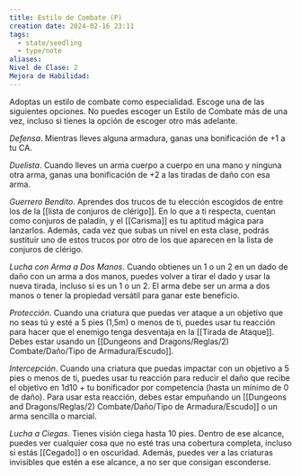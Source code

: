 ```yaml
---
title: Estilo de Combate (P)
creation date: 2024-02-16 23:11
tags:
  - state/seedling
  - type/note
aliases: 
Nivel de Clase: 2
Mejora de Habilidad:
---
```

Adoptas un estilo de combate como especialidad. Escoge una de las siguientes opciones. No puedes escoger un Estilo de Combate  más de una vez, incluso si tienes la opción de escoger otro más adelante.

*Defensa*. Mientras lleves alguna armadura, ganas una bonificación de +1 a tu CA.

*Duelista*. Cuando lleves un arma cuerpo a cuerpo en una mano y ninguna otra arma, ganas una
bonificación de +2 a las tiradas de daño con esa arma.

*Guerrero Bendito*. Aprendes dos trucos de tu elección escogidos de entre los de la [[lista de conjuros de clérigo]]. En lo que a ti respecta, cuentan como conjuros de paladín, y el [[Carisma]] es tu aptitud mágica para lanzarlos. 
Además, cada vez que subas un nivel en esta clase, podrás sustituir uno de estos trucos por otro de los que aparecen en la lista de conjuros de clérigo.

*Lucha con Arma a Dos Manos*. Cuando obtienes un 1 o un 2 en un dado de daño con un arma a dos manos, puedes volver a tirar el dado y usar la nueva tirada, incluso si es un 1 o un 2. El arma debe ser un arma a dos manos o tener la propiedad versátil para ganar este beneficio.

*Protección*. Cuando una criatura que puedas ver ataque a un objetivo que no seas tú y esté a 5 pies (1,5m) o menos de ti, puedes usar tu reacción para hacer que el enemigo tenga desventaja en la [[Tirada de Ataque]]. Debes estar usando un [[Dungeons and Dragons/Reglas/2) Combate/Daño/Tipo de Armadura/Escudo]].

*Intercepción*. Cuando una criatura que puedas impactar con un objetivo a 5 pies o menos de ti,
puedes usar tu reacción para reducir el daño que recibe el objetivo en 1d10 + tu bonificador por
competencia (hasta un mínimo de 0 de daño). Para usar esta reacción, debes estar empuñando un
[[Dungeons and Dragons/Reglas/2) Combate/Daño/Tipo de Armadura/Escudo]] o un arma sencilla o marcial.

*Lucha a Ciegas*. Tienes visión ciega hasta 10 pies. Dentro de ese alcance, puedes ver cualquier cosa que no esté tras una cobertura completa, incluso si estás [[Cegado]] o en oscuridad. Además, puedes ver a las criaturas invisibles que estén a ese alcance, a no ser que consigan esconderse.

